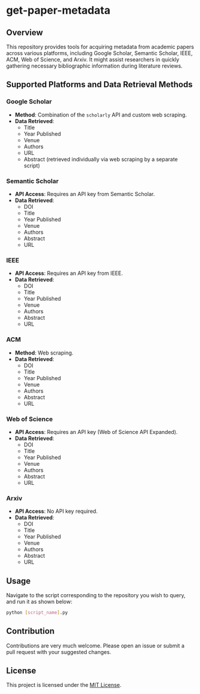 # get-paper-metadata

## Overview
This repository provides tools for acquiring metadata from academic papers across various platforms, including Google Scholar, Semantic Scholar, IEEE, ACM, Web of Science, and Arxiv. It might assist researchers in quickly gathering necessary bibliographic information during literature reviews.

## Supported Platforms and Data Retrieval Methods

### Google Scholar
- **Method**: Combination of the `scholarly` API and custom web scraping.
- **Data Retrieved**:
  - Title
  - Year Published
  - Venue
  - Authors
  - URL
  - Abstract (retrieved individually via web scraping by a separate script)

### Semantic Scholar
- **API Access**: Requires an API key from Semantic Scholar.
- **Data Retrieved**:
  - DOI
  - Title
  - Year Published
  - Venue
  - Authors
  - Abstract
  - URL

### IEEE
- **API Access**: Requires an API key from IEEE.
- **Data Retrieved**:
  - DOI
  - Title
  - Year Published
  - Venue
  - Authors
  - Abstract
  - URL

### ACM
- **Method**: Web scraping.
- **Data Retrieved**:
  - DOI
  - Title
  - Year Published
  - Venue
  - Authors
  - Abstract
  - URL

### Web of Science
- **API Access**: Requires an API key (Web of Science API Expanded).
- **Data Retrieved**:
  - DOI
  - Title
  - Year Published
  - Venue
  - Authors
  - Abstract
  - URL

### Arxiv
- **API Access**: No API key required.
- **Data Retrieved**:
  - DOI
  - Title
  - Year Published
  - Venue
  - Authors
  - Abstract
  - URL

## Usage
Navigate to the script corresponding to the repository you wish to query, and run it as shown below:
```bash
python [script_name].py
```

## Contribution
Contributions are very much welcome. Please open an issue or submit a pull request with your suggested changes.

## License
This project is licensed under the [MIT License](LICENSE).

